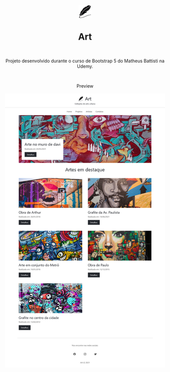 <div align="center">
  <img src="assets/art_logo.svg" width="40px" height="40px" alt="art">
  <h1>Art</h1>
  <br />
  <p>Projeto desenvolvido durante o curso de Bootstrap 5 do Matheus Battisti na Udemy.</p>
  <br />
  <div>
    <p>Preview</p>
    <img src="assets/art-preview.png" alt="Art page preview" />
  </div>
</div>
